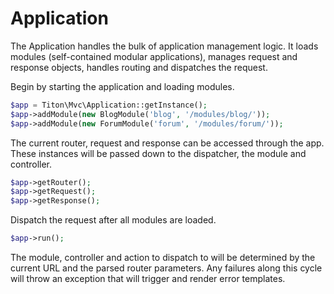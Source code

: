 # Application #

The Application handles the bulk of application management logic. It loads modules (self-contained modular applications), manages request and response objects, handles routing and dispatches the request.

Begin by starting the application and loading modules.

```php
$app = Titon\Mvc\Application::getInstance();
$app->addModule(new BlogModule('blog', '/modules/blog/'));
$app->addModule(new ForumModule('forum', '/modules/forum/'));
```

The current router, request and response can be accessed through the app. These instances will be passed down to the dispatcher, the module and controller.

```php
$app->getRouter();
$app->getRequest();
$app->getResponse();
```

Dispatch the request after all modules are loaded.

```php
$app->run();
```

The module, controller and action to dispatch to will be determined by the current URL and the parsed router parameters. Any failures along this cycle will throw an exception that will trigger and render error templates.
